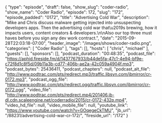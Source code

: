 {
  "type": "episode",
  "draft": false,
  "show_slug": "coder-radio",
  "show_name": "Coder Radio",
  "episode": 172,
  "slug": "172",
  "episode_padded": "0172",
  "title": "Advertising Cold War",
  "description": "Mike and Chris discuss malware getting injected into unsuspecting developers apps. Then the advertising cold war that\u2019s brewing, how it impacts users, content creators & developers.\n\nAlso our top three must haves before you sign any dev work contract.",
  "date": "2015-09-28T22:03:18-07:00",
  "header_image": "/images/shows/coder-radio.png",
  "categories": [
    "Coder Radio"
  ],
  "tags": [],
  "hosts": [
    "chris",
    "michael"
  ],
  "guests": [],
  "sponsors": [],
  "podcast_duration": "00:48:35",
  "podcast_file": "https://aphid.fireside.fm/d/1437767933/b44de5fa-47c1-4e94-bf9e-c72f8d1c8f5d/09b11a3b-cd77-406b-ae2a-42c059a4904f.mp3",
  "podcast_bytes": 25436411,
  "podcast_chapters": null,
  "podcast_alt_file": "http://www.podtrac.com/pts/redirect.mp3/traffic.libsyn.com/jbmirror/cr-0172.mp3",
  "podcast_ogg_file": "http://www.podtrac.com/pts/redirect.ogg/traffic.libsyn.com/jbmirror/cr-0172.ogg",
  "video_file": "http://www.podtrac.com/pts/redirect.mp4/201406.jb-dl.cdn.scaleengine.net/coderradio/2015/cr-0172-432p.mp4",
  "video_hd_file": null,
  "video_mobile_file": null,
  "youtube_link": "https://www.youtube.com/watch?v=GOqegeCkTMU",
  "jb_url": "/88231/advertising-cold-war-cr-172/",
  "fireside_url": "/172"
}

